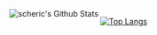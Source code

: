 <!--
### Hi there 👋
-->

<img align="left" alt="scheric's Github Stats" src="https://github-readme-stats.vercel.app/api?username=scheric&show_icons=true&hide_border=true" />

[![Top Langs](https://github-readme-stats.vercel.app/api/top-langs/?username=scheric)](https://github.com/scheric/github-readme-stats)

<!--
**scheric/scheric** is a ✨ _special_ ✨ repository because its `README.md` (this file) appears on your GitHub profile.

Here are some ideas to get you started:

- 🔭 I’m currently working on ...
- 🌱 I’m currently learning ...
- 👯 I’m looking to collaborate on ...
- 🤔 I’m looking for help with ...
- 💬 Ask me about ...
- 📫 How to reach me: ...
- 😄 Pronouns: ...
- ⚡ Fun fact: ...
-->
